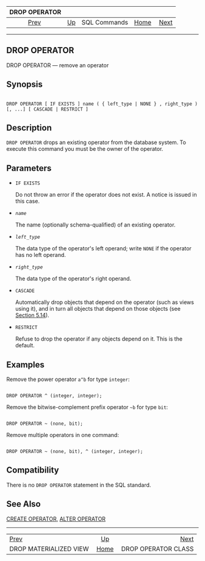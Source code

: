 <!--?xml version="1.0" encoding="UTF-8" standalone="no"?-->

|                          DROP OPERATOR                          |                                        |              |                                                       |                                                     |
| :-------------------------------------------------------------: | :------------------------------------- | :----------: | ----------------------------------------------------: | --------------------------------------------------: |
| [Prev](sql-dropmaterializedview.html "DROP MATERIALIZED VIEW")  | [Up](sql-commands.html "SQL Commands") | SQL Commands | [Home](index.html "PostgreSQL 17devel Documentation") |  [Next](sql-dropopclass.html "DROP OPERATOR CLASS") |

***

## DROP OPERATOR

DROP OPERATOR — remove an operator

## Synopsis

```

DROP OPERATOR [ IF EXISTS ] name ( { left_type | NONE } , right_type ) [, ...] [ CASCADE | RESTRICT ]
```

## Description

`DROP OPERATOR` drops an existing operator from the database system. To execute this command you must be the owner of the operator.

## Parameters

* `IF EXISTS`

    Do not throw an error if the operator does not exist. A notice is issued in this case.

* *`name`*

    The name (optionally schema-qualified) of an existing operator.

* *`left_type`*

    The data type of the operator's left operand; write `NONE` if the operator has no left operand.

* *`right_type`*

    The data type of the operator's right operand.

* `CASCADE`

    Automatically drop objects that depend on the operator (such as views using it), and in turn all objects that depend on those objects (see [Section 5.14](ddl-depend.html "5.14. Dependency Tracking")).

* `RESTRICT`

    Refuse to drop the operator if any objects depend on it. This is the default.

## Examples

Remove the power operator `a^b` for type `integer`:

```

DROP OPERATOR ^ (integer, integer);
```

Remove the bitwise-complement prefix operator `~b` for type `bit`:

```

DROP OPERATOR ~ (none, bit);
```

Remove multiple operators in one command:

```

DROP OPERATOR ~ (none, bit), ^ (integer, integer);
```

## Compatibility

There is no `DROP OPERATOR` statement in the SQL standard.

## See Also

[CREATE OPERATOR](sql-createoperator.html "CREATE OPERATOR"), [ALTER OPERATOR](sql-alteroperator.html "ALTER OPERATOR")

***

|                                                                 |                                                       |                                                     |
| :-------------------------------------------------------------- | :---------------------------------------------------: | --------------------------------------------------: |
| [Prev](sql-dropmaterializedview.html "DROP MATERIALIZED VIEW")  |         [Up](sql-commands.html "SQL Commands")        |  [Next](sql-dropopclass.html "DROP OPERATOR CLASS") |
| DROP MATERIALIZED VIEW                                          | [Home](index.html "PostgreSQL 17devel Documentation") |                                 DROP OPERATOR CLASS |
